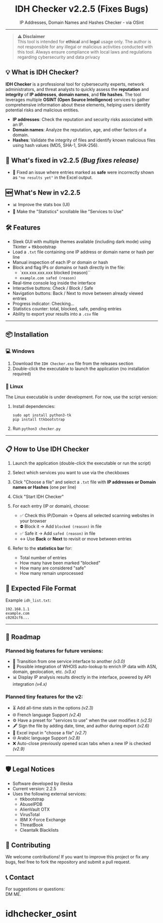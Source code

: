 <h1 align="center">IDH Checker v2.2.5 (Fixes Bugs)</h1>
<p align="center">
IP Addresses, Domain Names and Hashes Checker - via OSint 
</p>


---

> **⚠️ Disclaimer**  
> This tool is intended for **ethical** and **legal** usage only. The author is not responsible for any illegal or malicious activities conducted with this tool. Always ensure compliance with local laws and regulations regarding cybersecurity and data privacy

## 💡 What is IDH Checker?
**IDH Checker** is a professional tool for cybersecurity experts, network administrators, and threat analysts to quickly assess the **reputation** and **integrity** of **IP addresses**, **domain names**, and **file hashes**. The tool leverages multiple **OSINT (Open Source Intelligence)** services to gather comprehensive information about these elements, helping users identify potential risks and malicious entities.

- **IP addresses**: Check the reputation and security risks associated with an IP.
- **Domain names**: Analyze the reputation, age, and other factors of a domain.
- **Hashes**: Validate the integrity of files and identify known malicious files using hash values (MD5, SHA-1, SHA-256).


## 🔄 What's fixed in v2.2.5 *(Bug fixes release)*

- 🐞 Fixed an issue where entries marked as **safe** were incorrectly shown as `"no results yet"` in the Excel output.

## 🆕 What's New in v2.2.5

- 📊 Improve the stats box (UI)
- 🔄 Make the "Statistics" scrollable like "Services to Use"


## 🛠 Features

- Sleek GUI with multiple themes available (including dark mode) using Tkinter + ttkbootstrap  
- Load a `.txt` file containing one IP address or domain name or hash per line  
- Manual inspection of each IP or domain or hash
- Block and flag IPs or domains or hash directly in the file:
  - `xxx.xxx.xxx.xxx blocked (reason)``
  - `example.com safed (reason)`
- Real-time console log inside the interface  
- Interactive buttons: Check / Block / Safe  
- Navigation buttons: Back / Next to move between already viewed entries  
- Progress indicator: Checking...  
- Statistics counter: total, blocked, safe, pending entries  
- Ability to export your results into a `.csv` file  

---

## 📦 Installation

### 💻 Windows
1. Download the `IDH Checker.exe` file from the releases section  
2. Double-click the executable to launch the application (no installation required)  

### 🐧 Linux
The Linux executable is under development. For now, use the script version:  
1. Install dependencies:
   ```
   sudo apt install python3-tk
   pip install ttkbootstrap
   ```
2. Run `python3 checker.py`  

---

## 📋 How to Use IDH Checker

1. Launch the application (double-click the executable or run the script)  

2. Select which services you want to use via the checkboxes  

3. Click "Choose a file" and select a `.txt` file with **IP addresses or Domain names or Hashes** (one per line)  

4. Click "Start IDH Checker"  

5. For each entry (IP or domain), choose:  
   - ✅ Check this IP/Domain → Opens all selected scanning websites in your browser  
   - ⛔ Block it → Add `blocked (reason)` in file  
   - ✅ Safe it → Add `safed (reason)` in file  
   - ↔️ Use **Back** or **Next** to revisit or move between entries  

6. Refer to the **statistics bar** for:  
    - Total number of entries  
    - How many have been marked "blocked"  
    - How many are considered "safe"  
    - How many remain unprocessed  



## 📄 Expected File Format

Example `idh_list.txt`:

```
192.168.1.1  
example.com
c0202cf6...

```

---

## 🧭 Roadmap

### Planned big features for future versions:

- 🔀 Transition from one service interface to another *(v3.0)*
- 🎯 Possible integration of WHOIS auto-lookup to enrich IP data with ASN, domain, geolocation, etc. *(v3.x)*  
- 📊 Display IP analysis results directly in the interface, powered by API integration *(v4.x)*  

### Planned tiny features for the v2:
- ⏳ Add all-time stats in the options *(v2.3)*
- 🌐 French language Support *(v2.4)*
- ⚙️ Have a preset for "services to use" when the user modifies it *(v2.5)*
- 🖋️ Sign the file by adding date, time, and author during export *(v2.6)*
- 📁 Excel input in "choose a file" *(v2.7)*
- 🌐 Arabic language Support *(v2.8)*
- ❌ Auto-close previously opened scan tabs when a new IP is checked *(v2.9)*  

  

---

## 🛡️ Legal Notices

- Software developed by illeska  
- Current version: 2.2.5
- Uses the following external services:
  - ttkbootstrap  
  - AbuseIPDB  
  - AlienVault OTX  
  - VirusTotal  
  - IBM X-Force Exchange  
  - ThreatBook  
  - Cleantalk Blacklists  



## 🎨 Contributing
We welcome contributions! If you want to improve this project or fix any bugs, feel free to fork the repository and submit a pull request.

## 📞 Contact


For suggestions or questions:  
DM ME.  
# idhchecker_osint